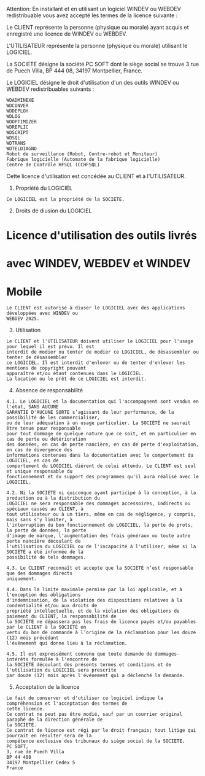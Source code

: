 Attention: En installant et en utilisant un logiciel WINDEV ou WEBDEV redistribuable vous avez
accepté les termes de la licence suivante :

Le CLIENT représente la personne (physique ou morale) ayant acquis et enregistré une licence de WINDEV ou
WEBDEV.

L'UTILISATEUR représente la personne (physique ou morale) utilisant le LOGICIEL.

La SOCIETE désigne la société PC SOFT dont le siège social se trouve 3 rue de Puech Villa, BP 444 08, 34197
Montpellier, France.

Le LOGICIEL désigne le droit d'utilisation d'un des outils WINDEV ou WEBDEV redistribuables suivants :

```
WDADMINEXE
WDCONVER
WDDEPLOY
WDLOG
WDOPTIMIZER
WDREPLIC
WDSCRIPT
WDSQL
WDTRANS
WDTELDIAGNO
Robot de surveillance (Robot, Contre-robot et Moniteur)
Fabrique logicielle (Automate de la fabrique logicielle)
Centre de Contrôle HFSQL (CCHFSQL)
```
Cette licence d'utilisation est concédée au CLIENT et à l'UTILISATEUR.

1. Propriété du LOGICIEL

```
Ce LOGICIEL est la propriété de la SOCIETE.
```
2. Droits de diusion du LOGICIEL

# Licence d'utilisation des outils livrés

# avec WINDEV, WEBDEV et WINDEV

# Mobile


```
Le CLIENT est autorisé à diuser le LOGICIEL avec des applications développées avec WINDEV ou
WEBDEV 2025.
```
3. Utilisation

```
Le CLIENT et l'UTILISATEUR doivent utiliser le LOGICIEL pour l'usage pour lequel il est prévu. Il est
interdit de modier ou tenter de modier ce LOGICIEL, de désassembler ou tenter de désassembler
ce LOGICIEL. Il est interdit d'enlever ou de tenter d'enlever les mentions de copyright pouvant
apparaître et/ou étant contenues dans le LOGICIEL.
La location ou le prêt de ce LOGICIEL est interdit.
```
4. Absence de responsabilité

```
4.1. Le LOGICIEL et la documentation qui l'accompagnent sont vendus en l'état, SANS AUCUNE
GARANTIE D'AUCUNE SORTE s’agissant de leur performance, de la possibilité de les commercialiser,
ou de leur adéquation à un usage particulier. La SOCIÉTÉ ne saurait être tenue pour responsable
pour tout dommage de quelque nature que ce soit, et en particulier en cas de perte ou détérioration
des données, en cas de perte nancière, en cas de perte d'exploitation, en cas de divergence des
informations contenues dans la documentation avec le comportement du LOGICIEL, en cas de
comportement du LOGICIEL diérent de celui attendu. Le CLIENT est seul et unique responsable du
fonctionnement et du support des programmes qu'il aura réalisé avec le LOGICIEL.
```
```
4.2. Ni la SOCIÉTÉ ni quiconque ayant participé à la conception, à la production ou à la distribution du
LOGICIEL ne sera responsable des dommages accessoires, indirects ou spéciaux causés au CLIENT, à
tout utilisateur ou à un tiers, même en cas de négligence, y compris, mais sans s'y limiter, à
l'interruption du bon fonctionnement du LOGICIEL, la perte de prots, la perte de données, la perte
d'image de marque, l'augmentation des frais généraux ou toute autre perte nancière découlant de
l'utilisation du LOGICIEL ou de l'incapacité à l'utiliser, même si la SOCIÉTÉ a été informée de la
possibilité de tels dommages.
```
```
4.3. Le CLIENT reconnaît et accepte que la SOCIÉTÉ n’est responsable que des dommages directs
uniquement.
```
```
4.4. Dans la limite maximale permise par la loi applicable, et à l'exception des obligations
d'indemnisation, de la violation des dispositions relatives à la condentialité et/ou aux droits de
propriété intellectuelle, et de la violation des obligations de paiement du CLIENT, la responsabilité de
la SOCIÉTÉ ne dépassera pas les frais de licence payés et/ou payables par le CLIENT à la SOCIÉTÉ en
vertu du bon de commande à l’origine de la réclamation pour les douze (12) mois précédant
l'événement qui donne lieu à la réclamation.
```

```
4.5. Il est expressément convenu que toute demande de dommages-intérêts formulée à l'encontre de
la SOCIÉTÉ découlant des présents termes et conditions et de l'utilisation du LOGICIEL sera prescrite
par douze (12) mois après l'événement qui a déclenché la demande.
```
5. Acceptation de la licence

```
Le fait de conserver et d'utiliser ce logiciel indique la compréhension et l'acceptation des termes de
cette licence.
Ce contrat ne peut pas être modié, sauf par un courrier original paraphé de la direction générale de
la SOCIETE.
Ce contrat de licence est régi par le droit français; tout litige qui pourrait en résulter sera de la
compétence exclusive des tribunaux du siège social de la SOCIETE.
PC SOFT,
3, rue de Puech Villa
BP 44 408
34197 Montpellier Cedex 5
France
```

